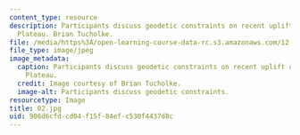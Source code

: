 ```yaml
---
content_type: resource
description: Participants discuss geodetic constraints on recent uplift of the Yellowstone
  Plateau. Brian Tucholke.
file: /media/https%3A/open-learning-course-data-rc.s3.amazonaws.com/12-753-geodynamics-seminar-spring-2001/906d6cfdcd04f15f84efc530f4437d8c_02.jpg
file_type: image/jpeg
image_metadata:
  caption: Participants discuss geodetic constraints on recent uplift of the Yellowstone
    Plateau.
  credit: Image courtesy of Brian Tucholke.
  image-alt: Participants discuss geodetic constraints.
resourcetype: Image
title: 02.jpg
uid: 906d6cfd-cd04-f15f-84ef-c530f4437d8c
---
```

